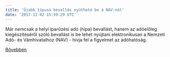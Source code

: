 ```yaml
---
title: 'Újabb típusú bevallás nyútható be a NAV-nál'
date: '2017-11-02 15:59:29 UTC'
---
```


Már nemcsak a helyi iparűzési adó (hipa) bevallást, hanem az adóelőleg kiegészítéséről szóló bevallást is be lehet nyújtani elektronikusan a Nemzeti Adó- és Vámhivatalhoz (NAV) - hívja fel a figyelmet az adóhatóság.


[Bővebben](http://ift.tt/2zrLThd)
